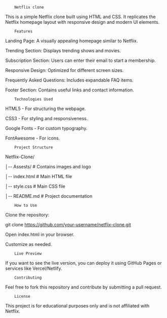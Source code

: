         Netflix clone

This is a simple Netflix clone built using HTML and CSS. It replicates the Netflix homepage layout with responsive design and modern UI elements.

        Features

Landing Page: A visually appealing homepage similar to Netflix.

Trending Section: Displays trending shows and movies.

Subscription Section: Users can enter their email to start a membership.

Responsive Design: Optimized for different screen sizes.

Frequently Asked Questions: Includes expandable FAQ items.

Footer Section: Contains useful links and contact information.

        Technologies Used

HTML5 - For structuring the webpage.

CSS3 - For styling and responsiveness.

Google Fonts - For custom typography.

FontAwesome - For icons.

        Project Structure

Netflix-Clone/

│-- Assests/                   # Contains images and logo

│-- index.html                  # Main HTML file

│-- style.css                   # Main CSS file

│-- README.md                   # Project documentation


        How to Use

Clone the repository:

git clone https://github.com/your-username/netflix-clone.git

Open index.html in your browser.

Customize as needed.

        Live Preview

If you want to see the live version, you can deploy it using GitHub Pages or services like Vercel/Netlify.

        Contributing

Feel free to fork this repository and contribute by submitting a pull request.

        License

This project is for educational purposes only and is not affiliated with Netflix.
